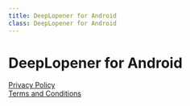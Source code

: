 ```yaml
---
title: DeepLopener for Android
class: DeepLopener for Android
---
```


# DeepLopener for Android

[Privacy Policy](/DeepLopener_for_Android/privacypolicy)  
[Terms and Conditions](/DeepLopener_for_Android/terms)

